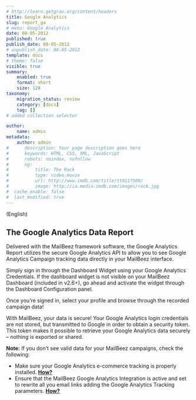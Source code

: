 ```yaml
---
# http://learn.getgrav.org/content/headers
title: Google Analytics
slug: report_ga
# menu: Google Analytics
date: 08-05-2012
published: true
publish_date: 08-05-2012
# unpublish_date: 08-05-2012
template: docs
# theme: false
visible: true
summary:
    enabled: true
    format: short
    size: 128
taxonomy:
    migration_status: review
    category: [docs]
    tag: []
# added collection selector

author:
    name: admin
metadata:
    author: admin
#      description: Your page description goes here
#      keywords: HTML, CSS, XML, JavaScript
#      robots: noindex, nofollow
#      og:
#          title: The Rock
#          type: video.movie
#          url: http://www.imdb.com/title/tt0117500/
#          image: http://ia.media-imdb.com/images/rock.jpg
#  cache_enable: false
#  last_modified: true
---
```


(English)

## The Google Analytics Data Report

Delivered with the MailBeez framework software, the Google Analytics Report utilizes the secure Google Analytics API to allow you to see Google Analytics Campaign tracking data directly in your MailBeez interface.

Simply sign in through the Dashboard Widget using your Google Analytics Credentials. If the dashboard widget is not visible on your MailBeez Dashboard (included in v2.6+), go ahead and activate the widget through the Dashboard Configuration panel.

Once you’re signed in, select your profile and browse through the recorded campaign data!

With MailBeez, your data is secure! Your Google Analytics login credentials are not stored, but transmitted to Google in order to obtain a security token. This token makes it possible to retrieve your Google Analytics data securely – nothing is exported or shared.

**Note:** If you don’t see valid data for your MailBeez campaigns, check the following:

- Make sure your Google Analytics e-commerce tracking is properly installed. **[How?](/documentation/tutorials/google-analytics-dashboard-widget-tutorial/)**
- Ensure that the MailBeez Google Analytics Integration is active and set to rewrite all you email links adding the Google Analytics Tracking parameters. **[How?](/documentation/tutorials/mailbeez-comprehensive-configuration-tutorial/)**
